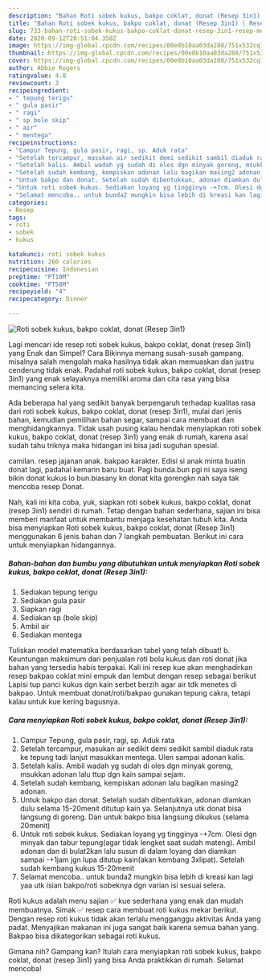 ```yaml
---
description: "Bahan Roti sobek kukus, bakpo coklat, donat (Resep 3in1) | Resep Membuat Roti sobek kukus, bakpo coklat, donat (Resep 3in1) Yang Enak Dan Mudah"
title: "Bahan Roti sobek kukus, bakpo coklat, donat (Resep 3in1) | Resep Membuat Roti sobek kukus, bakpo coklat, donat (Resep 3in1) Yang Enak Dan Mudah"
slug: 733-bahan-roti-sobek-kukus-bakpo-coklat-donat-resep-3in1-resep-membuat-roti-sobek-kukus-bakpo-coklat-donat-resep-3in1-yang-enak-dan-mudah
date: 2020-09-12T20:51:04.350Z
image: https://img-global.cpcdn.com/recipes/00e8b10aa03da288/751x532cq70/roti-sobek-kukus-bakpo-coklat-donat-resep-3in1-foto-resep-utama.jpg
thumbnail: https://img-global.cpcdn.com/recipes/00e8b10aa03da288/751x532cq70/roti-sobek-kukus-bakpo-coklat-donat-resep-3in1-foto-resep-utama.jpg
cover: https://img-global.cpcdn.com/recipes/00e8b10aa03da288/751x532cq70/roti-sobek-kukus-bakpo-coklat-donat-resep-3in1-foto-resep-utama.jpg
author: Abbie Rogers
ratingvalue: 4.8
reviewcount: 3
recipeingredient:
- " tepung terigu"
- " gula pasir"
- " ragi"
- " sp bole skip"
- " air"
- " mentega"
recipeinstructions:
- "Campur Tepung, gula pasir, ragi, sp. Aduk rata"
- "Setelah tercampur, masukan air sedikit demi sedikit sambil diaduk rata ke tepung tadi lanjut masukkan mentega. Ulen sampai adonan kalis."
- "Setelah kalis. Ambil wadah yg sudah di oles dgn minyak goreng, msukkan adonan lalu ttup dgn kain sampai sejam."
- "Setelah sudah kembang, kempiskan adonan lalu bagikan masing2 adonan."
- "Untuk bakpo dan donat. Setelah sudah dibentukkan, adonan diamkan dulu selama 15-20menit ditutup kain ya. Selanjutnya utk donat bisa langsung di goreng. Dan untuk bakpo bisa langsung dikukus (selama 20menit)"
- "Untuk roti sobek kukus. Sediakan loyang yg tingginya -+7cm. Olesi dgn minyak dan tabur tepung(agar tidak lengket saat sudah mateng). Ambil adonan dan di bulat2kan lalu susun di dalam loyang dan diamkan sampai -+1jam jgn lupa ditutup kain(akan kembang 3xlipat). Setelah sudah kembang kukus 15-20menit"
- "Selamat mencoba.. untuk bunda2 mungkin bisa lebih di kreasi kan lagi yaa utk isian bakpo/roti sobeknya dgn varian isi sesuai selera."
categories:
- Resep
tags:
- roti
- sobek
- kukus

katakunci: roti sobek kukus 
nutrition: 260 calories
recipecuisine: Indonesian
preptime: "PT10M"
cooktime: "PT58M"
recipeyield: "4"
recipecategory: Dinner

---
```



![Roti sobek kukus, bakpo coklat, donat (Resep 3in1)](https://img-global.cpcdn.com/recipes/00e8b10aa03da288/751x532cq70/roti-sobek-kukus-bakpo-coklat-donat-resep-3in1-foto-resep-utama.jpg)

Lagi mencari ide resep roti sobek kukus, bakpo coklat, donat (resep 3in1) yang Enak dan Simpel? Cara Bikinnya memang susah-susah gampang. misalnya salah mengolah maka hasilnya tidak akan memuaskan dan justru cenderung tidak enak. Padahal roti sobek kukus, bakpo coklat, donat (resep 3in1) yang enak selayaknya memiliki aroma dan cita rasa yang bisa memancing selera kita.

Ada beberapa hal yang sedikit banyak berpengaruh terhadap kualitas rasa dari roti sobek kukus, bakpo coklat, donat (resep 3in1), mulai dari jenis bahan, kemudian pemilihan bahan segar, sampai cara membuat dan menghidangkannya. Tidak usah pusing kalau hendak menyiapkan roti sobek kukus, bakpo coklat, donat (resep 3in1) yang enak di rumah, karena asal sudah tahu triknya maka hidangan ini bisa jadi suguhan spesial.

camilan. resep jajanan anak. bakpao karakter. Edisi si anak minta buatin donat lagi, padahal kemarin baru buat. Pagi bunda.bun pgi ni saya iseng bikin donat kukus lo bun.biasany kn donat kita gorengkn nah saya tak mencoba resep Donat.


Nah, kali ini kita coba, yuk, siapkan roti sobek kukus, bakpo coklat, donat (resep 3in1) sendiri di rumah. Tetap dengan bahan sederhana, sajian ini bisa memberi manfaat untuk membantu menjaga kesehatan tubuh kita. Anda bisa menyiapkan Roti sobek kukus, bakpo coklat, donat (Resep 3in1) menggunakan 6 jenis bahan dan 7 langkah pembuatan. Berikut ini cara untuk menyiapkan hidangannya.

<!--inarticleads1-->

##### Bahan-bahan dan bumbu yang dibutuhkan untuk menyiapkan Roti sobek kukus, bakpo coklat, donat (Resep 3in1):

1. Sediakan  tepung terigu
1. Sediakan  gula pasir
1. Siapkan  ragi
1. Sediakan  sp (bole skip)
1. Ambil  air
1. Sediakan  mentega


Tuliskan model matematika berdasarkan tabel yang telah dibuat! b. Keuntungan maksimum dari penjualan roti bolu kukus dan roti donat jika bahan yang tersedia habis terpakai. Kali ini resep kue akan menghadirkan resep bakpao coklat mini empuk dan lembut dengan resep sebagai berikut Lapisi tup panci kukus dgn kain serbet berzih agar air tdk menetes di bakpao. Untuk membuat donat/roti/bakpao gunakan tepung cakra, tetapi kalau untuk kue kering bagusnya. 

<!--inarticleads2-->

##### Cara menyiapkan Roti sobek kukus, bakpo coklat, donat (Resep 3in1):

1. Campur Tepung, gula pasir, ragi, sp. Aduk rata
1. Setelah tercampur, masukan air sedikit demi sedikit sambil diaduk rata ke tepung tadi lanjut masukkan mentega. Ulen sampai adonan kalis.
1. Setelah kalis. Ambil wadah yg sudah di oles dgn minyak goreng, msukkan adonan lalu ttup dgn kain sampai sejam.
1. Setelah sudah kembang, kempiskan adonan lalu bagikan masing2 adonan.
1. Untuk bakpo dan donat. Setelah sudah dibentukkan, adonan diamkan dulu selama 15-20menit ditutup kain ya. Selanjutnya utk donat bisa langsung di goreng. Dan untuk bakpo bisa langsung dikukus (selama 20menit)
1. Untuk roti sobek kukus. Sediakan loyang yg tingginya -+7cm. Olesi dgn minyak dan tabur tepung(agar tidak lengket saat sudah mateng). Ambil adonan dan di bulat2kan lalu susun di dalam loyang dan diamkan sampai -+1jam jgn lupa ditutup kain(akan kembang 3xlipat). Setelah sudah kembang kukus 15-20menit
1. Selamat mencoba.. untuk bunda2 mungkin bisa lebih di kreasi kan lagi yaa utk isian bakpo/roti sobeknya dgn varian isi sesuai selera.


Roti kukus adalah menu sajian ✅ kue sederhana yang enak dan mudah membuatnya. Simak ✅ resep cara membuat roti kukus mekar berikut. Dengan resep roti kukus tidak akan terlalu mengganggu aktivitas Anda yang padat. Menyajikan makanan ini juga sangat baik karena semua bahan yang. Bakpao bisa dikategorikan sebagai roti kukus. 

Gimana nih? Gampang kan? Itulah cara menyiapkan roti sobek kukus, bakpo coklat, donat (resep 3in1) yang bisa Anda praktikkan di rumah. Selamat mencoba!
